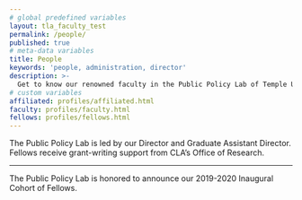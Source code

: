 ```yaml
---
# global predefined variables
layout: tla_faculty_test
permalink: /people/
published: true
# meta-data variables
title: People
keywords: 'people, administration, director'
description: >-
  Get to know our renowned faculty in the Public Policy Lab of Temple University’s College of Liberal Arts.
# custom variables
affiliated: profiles/affiliated.html
faculty: profiles/faculty.html
fellows: profiles/fellows.html
---
```

The Public Policy Lab is led by our Director and Graduate Assistant Director.  Fellows receive grant-writing support from CLA’s Office of Research.

___

The Public Policy Lab is honored to announce our 2019-2020 Inaugural Cohort of Fellows.
